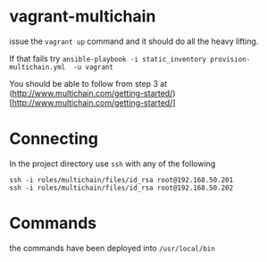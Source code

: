 # vagrant-multichain

issue the `vagrant up` command and it should do all the heavy lifting.

If that fails try
`ansible-playbook -i static_inventory provision-multichain.yml  -u vagrant`

You should be able to follow from step 3 at (http://www.multichain.com/getting-started/)[http://www.multichain.com/getting-started/]

# Connecting 
In the project directory use `ssh` with any of the following 
```
ssh -i roles/multichain/files/id_rsa root@192.168.50.201
ssh -i roles/multichain/files/id_rsa root@192.168.50.202
```

# Commands
the commands have been deployed into `/usr/local/bin`
